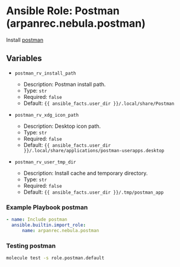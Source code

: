 # Ansible Role: Postman (arpanrec.nebula.postman)

Install [postman](https://www.postman.com/)

## Variables

- `postman_rv_install_path`

  - Description: Postman install path.
  - Type: `str`
  - Required: `false`
  - Default: `{{ ansible_facts.user_dir }}/.local/share/Postman`

- `postman_rv_xdg_icon_path`

  - Description: Desktop icon path.
  - Type: `str`
  - Required: `false`
  - Default: `{{ ansible_facts.user_dir }}/.local/share/applications/postman-userapps.desktop`

- `postman_rv_user_tmp_dir`

  - Description: Install cache and temporary directory.
  - Type: `str`
  - Required: `false`
  - Default: `{{ ansible_facts.user_dir }}/.tmp/postman_app`

### Example Playbook postman

```yaml
- name: Include postman
  ansible.builtin.import_role:
      name: arpanrec.nebula.postman
```

### Testing postman

```bash
molecule test -s role.postman.default
```
